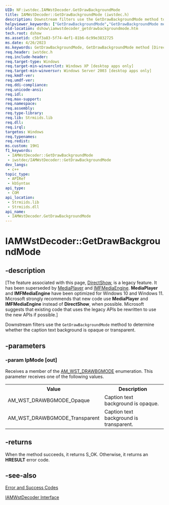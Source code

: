 ```yaml
---
UID: NF:iwstdec.IAMWstDecoder.GetDrawBackgroundMode
title: IAMWstDecoder::GetDrawBackgroundMode (iwstdec.h)
description: Downstream filters use the GetDrawBackgroundMode method to determine whether the caption text background is opaque or transparent.
helpviewer_keywords: ["GetDrawBackgroundMode","GetDrawBackgroundMode method [DirectShow]","GetDrawBackgroundMode method [DirectShow]","IAMWstDecoder interface","IAMWstDecoder interface [DirectShow]","GetDrawBackgroundMode method","IAMWstDecoder.GetDrawBackgroundMode","IAMWstDecoder::GetDrawBackgroundMode","IAMWstDecoderGetDrawBackgroundMode","dshow.iamwstdecoder_getdrawbackgroundmode","iwstdec/IAMWstDecoder::GetDrawBackgroundMode"]
old-location: dshow\iamwstdecoder_getdrawbackgroundmode.htm
tech.root: dshow
ms.assetid: c5bf3a83-5f74-4ef1-81b6-6c99e3832725
ms.date: 4/26/2023
ms.keywords: GetDrawBackgroundMode, GetDrawBackgroundMode method [DirectShow], GetDrawBackgroundMode method [DirectShow],IAMWstDecoder interface, IAMWstDecoder interface [DirectShow],GetDrawBackgroundMode method, IAMWstDecoder.GetDrawBackgroundMode, IAMWstDecoder::GetDrawBackgroundMode, IAMWstDecoderGetDrawBackgroundMode, dshow.iamwstdecoder_getdrawbackgroundmode, iwstdec/IAMWstDecoder::GetDrawBackgroundMode
req.header: iwstdec.h
req.include-header: 
req.target-type: Windows
req.target-min-winverclnt: Windows XP [desktop apps only]
req.target-min-winversvr: Windows Server 2003 [desktop apps only]
req.kmdf-ver: 
req.umdf-ver: 
req.ddi-compliance: 
req.unicode-ansi: 
req.idl: 
req.max-support: 
req.namespace: 
req.assembly: 
req.type-library: 
req.lib: Strmiids.lib
req.dll: 
req.irql: 
targetos: Windows
req.typenames: 
req.redist: 
ms.custom: 19H1
f1_keywords:
 - IAMWstDecoder::GetDrawBackgroundMode
 - iwstdec/IAMWstDecoder::GetDrawBackgroundMode
dev_langs:
 - c++
topic_type:
 - APIRef
 - kbSyntax
api_type:
 - COM
api_location:
 - Strmiids.lib
 - Strmiids.dll
api_name:
 - IAMWstDecoder.GetDrawBackgroundMode
---
```


# IAMWstDecoder::GetDrawBackgroundMode


## -description

\[The feature associated with this page, [DirectShow](/windows/win32/directshow/directshow), is a legacy feature. It has been superseded by [MediaPlayer](/uwp/api/Windows.Media.Playback.MediaPlayer) and [IMFMediaEngine](/windows/win32/api/mfmediaengine/nn-mfmediaengine-imfmediaengine). **MediaPlayer** and **IMFMediaEngine** have been optimized for Windows 10 and Windows 11. Microsoft strongly recommends that new code use **MediaPlayer** and **IMFMediaEngine** instead of **DirectShow**, when possible. Microsoft suggests that existing code that uses the legacy APIs be rewritten to use the new APIs if possible.\]

Downstream filters use the <code>GetDrawBackgroundMode</code> method to determine whether the caption text background is opaque or transparent.

## -parameters

### -param lpMode [out]

Receives a member of the <a href="/previous-versions/windows/desktop/api/iwstdec/ne-iwstdec-am_wst_drawbgmode">AM_WST_DRAWBGMODE</a> enumeration. This parameter receives one of the following values.

<table>
<tr>
<th>Value
                </th>
<th>Description
                </th>
</tr>
<tr>
<td>AM_WST_DRAWBGMODE_Opaque</td>
<td>Caption text background is opaque.</td>
</tr>
<tr>
<td>AM_WST_DRAWBGMODE_Transparent</td>
<td>Caption text background is transparent.</td>
</tr>
</table>

## -returns

When the method succeeds, it returns S_OK. Otherwise, it returns an <b>HRESULT</b> error code.

## -see-also

<a href="/windows/desktop/DirectShow/error-and-success-codes">Error and Success Codes</a>



<a href="/windows/desktop/api/iwstdec/nn-iwstdec-iamwstdecoder">IAMWstDecoder Interface</a>